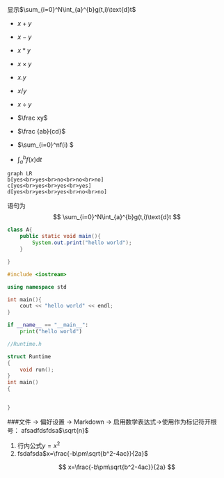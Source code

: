 显示$\sum_{i=0}^N\int_{a}^{b}g(t,i)\text{d}t$

- $x+y$
- $x-y$
- $x*y$
- $x\times y$
- $x.y$
- $x/y$
- $x\div y$
- $\frac xy$
- $\frac {ab}{cd}$

- $\sum_{i=0}^nf(i) $
- $\int_a^bf(x)\text{d}t$


```mermaid
graph LR
b[yes<br>yes<br>no<br>no<br>no]
c[yes<br>yes<br>yes<br>yes]
d[yes<br>yes<br>yes<br>no<br>no]
```



语句为
$$
\sum_{i=0}^N\int_{a}^{b}g(t,i)\text{d}t
$$

~~~java
class A{
	public static void main(){
    	System.out.print("hello world");
    }

}
~~~

~~~cpp
#include <iostream>

using namespace std

int main(){
	cout << "hello world" << endl;
}
~~~

~~~python
if __name__ == "__main__":
	print("hello world")
~~~


```cpp
//Runtime.h

struct Runtime
{
	void run();
}
int main()
{


}
```

###文件 -> 偏好设置 -> Markdown -> 启用数学表达式->使用作为标记符开根号：
afsadfdsfdsa$\sqrt{n}$

1. 行内公式$y=x^2$
2. fsdafsda$x=\frac{-b\pm\sqrt{b^2-4ac}}{2a}$

$$
x=\frac{-b\pm\sqrt{b^2-4ac}}{2a}
$$